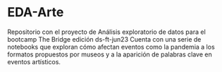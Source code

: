# EDA-Arte

Repositorio con el proyecto de Análisis exploratorio de datos para el bootcamp The Bridge edición ds-ft-jun23
Cuenta con una serie de notebooks que exploran cómo afectan eventos como la pandemia a los formatos propuestos por museos y a la aparición de palabras clave en eventos artísticos.
